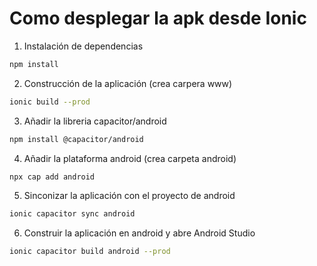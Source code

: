 # Como desplegar la apk desde Ionic

1. Instalación de dependencias
```bash
npm install
```
2. Construcción de la aplicación (crea carpera www)
```bash
ionic build --prod 
```
3. Añadir la libreria capacitor/android
```bash
npm install @capacitor/android
```
4. Añadir la plataforma android (crea carpeta android)
```bash
npx cap add android
```
5. Sinconizar la aplicación con el proyecto de android
```bash
ionic capacitor sync android
```
6. Construir la aplicación en android y abre Android Studio
```bash
ionic capacitor build android --prod
```